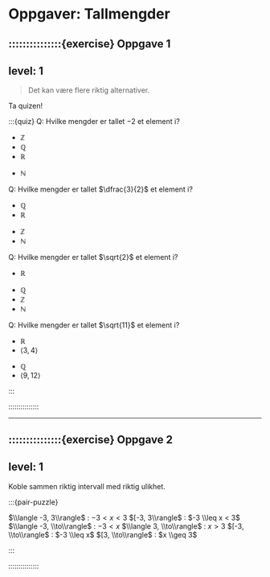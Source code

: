 # Oppgaver: Tallmengder


:::::::::::::::{exercise} Oppgave 1
---
level: 1
---
> Det kan være flere riktig alternativer.

Ta quizen! 


:::{quiz}
Q: Hvilke mengder er tallet $-2$ et element i?
+ $\mathbb{Z}$
+ $\mathbb{Q}$
+ $\mathbb{R}$
- $\mathbb{N}$

Q: Hvilke mengder er tallet $\dfrac{3}{2}$ et element i?
+ $\mathbb{Q}$
+ $\mathbb{R}$
- $\mathbb{Z}$
- $\mathbb{N}$

Q: Hvilke mengder er tallet $\sqrt{2}$ et element i?
+ $\mathbb{R}$
- $\mathbb{Q}$
- $\mathbb{Z}$
- $\mathbb{N}$

Q: Hvilke mengder er tallet $\sqrt{11}$ et element i?
+ $\mathbb{R}$
+ $\langle 3, 4 \rangle$
- $\mathbb{Q}$
- $\langle 9, 12 \rangle$


:::


:::::::::::::::


---


:::::::::::::::{exercise} Oppgave 2
---
level: 1
---
Koble sammen riktig intervall med riktig ulikhet.


:::{pair-puzzle}

$\\langle -3, 3\\rangle$ : $-3 < x < 3$
$[-3, 3\\rangle$ : $-3 \\leq x < 3$
$\\langle -3, \\to\\rangle$ : $-3 < x$ 
$\\langle 3, \\to\\rangle$ : $x > 3$
$[-3, \\to\\rangle$ : $-3 \\leq x$
$[3, \\to\\rangle$ : $x \\geq 3$

:::


:::::::::::::::